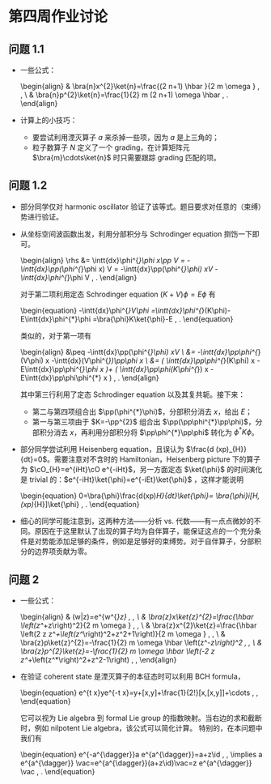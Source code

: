 # 第四周作业讨论

## 问题 1.1

* 一些公式：

    \begin{align}
        &
        \bra{n}x^{2}\ket{n}=\frac{(2 n+1) \hbar }{2 m \omega }
        \, ,
        \\
        &
        \bra{n}p^{2}\ket{n}=\frac{1}{2} m (2 n+1) \omega  \hbar
        \, .
    \end{align}

* 计算上的小技巧：

    * 要尝试利用湮灭算子 $a$ 来杀掉一些项，因为 $a$ 是上三角的；
    * 粒子数算子 $N$ 定义了一个 grading，在计算矩阵元 $\bra{m}\cdots\ket{n}$ 时只需要跟踪 grading 匹配的项。

## 问题 1.2

* 部分同学仅对 harmonic oscillator 验证了该等式。题目要求对任意的（束缚）势进行验证。

* 从坐标空间波函数出发，利用分部积分与 Schrodinger equation 捯饬一下即可。

    \begin{align}
        \rhs
        &=
        \intt{dx}\phi^{*}\phi x\pp V
        =
        -\intt{dx}\pp(\phi^{*}\phi x) V
        =
        -\intt{dx}\pp(\phi^{*}\phi) xV
        -\intt{dx}\phi^{*}\phi V
        \, .
    \end{align}

    对于第二项利用定态 Schrodinger equation $(K+V)\phi=E\phi$ 有

    \begin{equation}
        -\intt{dx}\phi^{*}V\phi
        =\intt{dx}\phi^{*}(K\phi)-E\intt{dx}\phi^{*}\phi
        =\bra{\phi}K\ket{\phi}-E
        \, .
    \end{equation}

    类似的，对于第一项有

    \begin{align}
        &\peq
        -\intt{dx}\pp(\phi^{*}\phi) xV
        \\
        &=
        -\intt{dx}\pp\phi^{*}(V\phi) x
        -\intt{dx}(V\phi^{*})\pp\phi x
        \\
        &=
        (
            \intt{dx}\pp\phi^{*}(K\phi) x
            -
            E\intt{dx}\pp\phi^{*}\phi x
        )+
        (
            \intt{dx}\pp\phi(K\phi^{*}) x
            -
            E\intt{dx}\pp\phi\phi^{*} x
        )
        \, .
    \end{align}

    其中第三行利用了定态 Schrodinger equation 以及其复共轭。接下来：

    * 第二与第四项组合出 $\pp(\phi^{*}\phi)$，分部积分消去 $x$，给出 $E$；
    * 第一与第三项由于 $K=-\pp^{2}$ 组合出 $\pp(\pp\phi^{*}\pp\phi)$，分部积分消去 $x$，再利用分部积分将 $\pp\phi^{*}\pp\phi$ 转化为 $\phi^{*}K\phi$。

* 部分同学尝试利用 Heisenberg equation，且误认为 $\frac{d (xp)_{H}}{dt}=0$。需要注意对不含时的 Hamiltonian，Heisenberg picture 下的算子为 $\cO_{H}=e^{iHt}\cO e^{-iHt}$，另一方面定态 $\ket{\phi}$ 的时间演化是 trivial 的：$e^{-iHt}\ket{\phi}=e^{-iEt}\ket{\phi}$ ，这样才能说明

    \begin{equation}
        0=\bra{\phi}\frac{d(xp)_H}{dt}\ket{\phi}=
        \bra{\phi}i[H,(xp)_{H}]\ket{\phi}
        \, .
    \end{equation}

* 细心的同学可能注意到，这两种方法——分析 vs. 代数——有一点点微妙的不同。原因在于这里默认了出现的算子均为自伴算子，能保证这点的一个充分条件是对势能添加足够的条件，例如是足够好的束缚势。对于自伴算子，分部积分的边界项贡献为零。

## 问题 2

* 一些公式：

    \begin{align}
        &
        (w|z)=e^{w^{*}z}
        \, ,
        \\
        &
        \bra{z}x\ket{z}^{2}=\frac{\hbar  \left(z^*+z\right)^2}{2 m \omega }
        \, ,
        \\
        &
        \bra{z}x^{2}\ket{z}=\frac{\hbar  \left(2 z z^*+\left(z^*\right)^2+z^2+1\right)}{2 m \omega }
        \, ,
        \\
        &
        \bra{z}p\ket{z}^{2}=-\frac{1}{2} m \omega  \hbar  \left(z^*-z\right)^2
        \, ,
        \\
        &
        \bra{z}p^{2}\ket{z}=-\frac{1}{2} m \omega  \hbar  \left(-2 z z^*+\left(z^*\right)^2+z^2-1\right)
        \, ,
    \end{align}

* 在验证 coherent state 是湮灭算子的本征态时可以利用 BCH formula，

    \begin{equation}
        e^{t x}ye^{-t x}=y+[x,y]+\frac{1}{2!}[x,[x,y]]+\cdots
        \, ,
    \end{equation}

    它可以视为 Lie algebra 到 formal Lie group 的指数映射。当右边的求和截断时，例如 nilpotent Lie algebra，该公式可以简化计算。
    特别的，在本问题中我们有

    \begin{equation}
        e^{-a^{\dagger}}a e^{a^{\dagger}}=a+z\id
        \, ,
        \implies
        a e^{a^{\dagger}} \vac=e^{a^{\dagger}}(a+z\id)\vac=z e^{a^{\dagger}} \vac
        \, .
    \end{equation}
